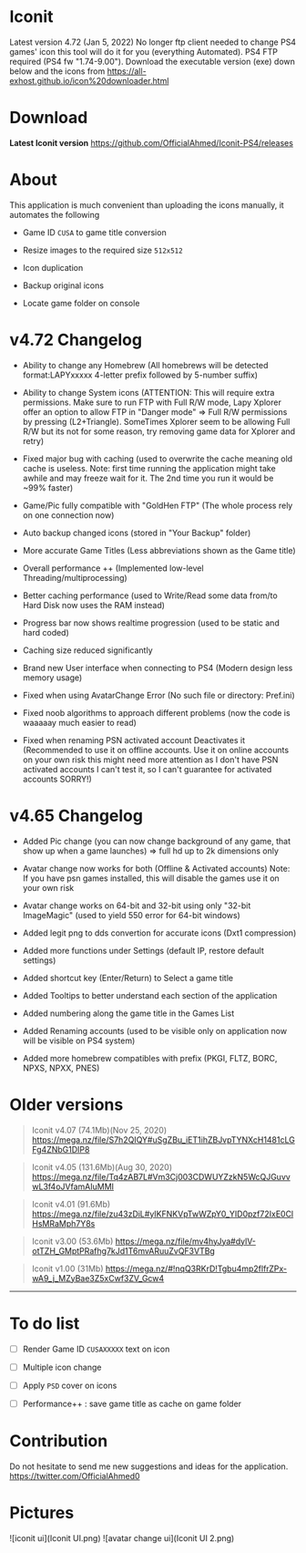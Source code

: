 # Iconit
Latest version 4.72 (Jan 5, 2022)
No longer ftp client needed to change PS4 games' icon this tool will do it for you (everything Automated). PS4 FTP required (PS4 fw "1.74-9.00").
Download the executable version (exe) down below and the icons from https://all-exhost.github.io/icon%20downloader.html

# Download
**Latest Iconit version**
https://github.com/OfficialAhmed/Iconit-PS4/releases

# About

This application is much convenient than uploading the icons manually, it automates the following

* Game ID `CUSA` to game title conversion

* Resize images to the required size `512x512` 

* Icon duplication

* Backup original icons

* Locate game folder on console


# v4.72 Changelog

* Ability to change any Homebrew (All homebrews will be detected format:LAPYxxxxx 4-letter prefix followed by 5-number suffix)  

* Ability to change System icons (ATTENTION: This will require extra permissions. Make sure to run FTP with Full R/W mode, Lapy Xplorer offer an option to allow FTP in "Danger mode" => Full R/W permissions by pressing (L2+Triangle). SomeTimes Xplorer seem to be allowing Full R/W but its not for some reason, try removing game data for Xplorer and retry) 

* Fixed major bug with caching (used to overwrite the cache meaning old cache is useless. Note: first time running the application might take awhile and may freeze wait for it. The 2nd time you run it would be ~99% faster)

* Game/Pic fully compatible with "GoldHen FTP" (The whole process rely on one connection now)

* Auto backup changed icons (stored in "Your Backup" folder)

* More accurate Game Titles (Less abbreviations shown as the Game title)

* Overall performance ++ (Implemented low-level Threading/multiprocessing)

* Better caching performance (used to Write/Read some data from/to Hard Disk now uses the RAM instead)

* Progress bar now shows realtime progression (used to be static and hard coded)

* Caching size reduced significantly

* Brand new User interface when connecting to PS4 (Modern design less memory usage)

* Fixed when using AvatarChange Error (No such file or directory: Pref.ini)

* Fixed noob algorithms to approach different problems (now the code is waaaaay much easier to read)

* Fixed when renaming PSN activated account Deactivates it (Recommended to use it on offline accounts. Use it on online accounts on your own risk this might need more attention as I don't have PSN activated accounts I can't test it, so I can't guarantee for activated accounts SORRY!)

# v4.65 Changelog

* Added Pic change (you can now change background of any game, that show up when a game launches) => full hd up to 2k dimensions only

* Avatar change now works for both (Offline & Activated accounts) Note: If you have psn games installed, this will disable the games use it on your own risk

* Avatar change works on 64-bit and 32-bit using only "32-bit ImageMagic" (used to yield 550 error for 64-bit windows)

* Added legit png to dds convertion for accurate icons (Dxt1 compression)

* Added more functions under Settings (default IP, restore default settings)

* Added shortcut key (Enter/Return) to Select a game title

* Added Tooltips to better understand each section of the application

* Added numbering along the game title in the Games List

* Added Renaming accounts (used to be visible only on application now will be visible on PS4 system)

* Added more homebrew compatibles with prefix (PKGI, FLTZ, BORC, NPXS, NPXX, PNES)


# Older versions

>Iconit v4.07 (74.1Mb)(Nov 25, 2020)
https://mega.nz/file/S7h2QIQY#uSgZBu_iET1ihZBJvpTYNXcH1481cLGFg4ZNbG1DIP8

>Iconit v4.05 (131.6Mb)(Aug 30, 2020)
https://mega.nz/file/Tq4zAB7L#Vm3Cj003CDWUYZzkN5WcQJGuvvwL3f4oJVfamAIuMMI

>Iconit v4.01 (91.6Mb)
https://mega.nz/file/zu43zDiL#yIKFNKVpTwWZpY0_YID0pzf72IxE0ClHsMRaMph7Y8s

>Iconit v3.00 (53.6Mb)
https://mega.nz/file/mv4hyJya#dylV-otTZH_GMptPRafhg7kJd1T6mvARuuZvQF3VTBg

>Iconit v1.00 (31Mb)
https://mega.nz/#!nqQ3RKrD!Tgbu4mp2flfrZPx-wA9_j_MZyBae3Z5xCwf3ZV_Gcw4
________________________________________

# To do list
- [ ] Render Game ID `CUSAXXXXX` text on icon 
- [ ] Multiple icon change 
- [ ] Apply `PSD` cover on icons
- [ ] Performance++ : save game title as cache on game folder 


# Contribution
Do not hesitate to send me new suggestions and ideas for the application.
https://twitter.com/OfficialAhmed0

# Pictures 
![iconit ui](Iconit UI.png)
![avatar change ui](Iconit UI 2.png)

